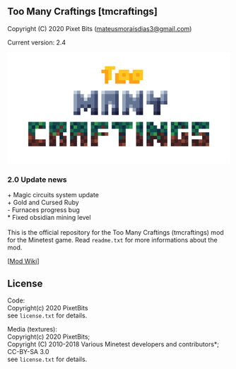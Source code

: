 ## Too Many Craftings [tmcraftings]
Copyright (C) 2020 Pixet Bits (mateusmoraisdias3@gmail.com)

Current version: 2.4

<img src= "screenshot.png">

### 2.0 Update news

\+ Magic circuits system update<br/>
\+ Gold and Cursed Ruby<br/>
\- Furnaces progress bug<br/>
\* Fixed obsidian mining level<br/>
<br/>
This is the official repository for the Too Many Craftings (tmcraftings) mod for the Minetest game.
Read `readme.txt` for more informations about the mod.

[[Mod Wiki](https://github.com/PixetBits/tmcraftings/blob/master/WIKI.pt.md)]

## License
Code:<br/>
Copyright(c) 2020 PixetBits<br/>
see `license.txt` for details.<br/>

Media (textures):<br/>
Copyright(c) 2020 PixetBits;<br/>
Copyright (C) 2010-2018 Various Minetest developers and contributors*; CC-BY-SA 3.0<br/>
see `license.txt` for details.
